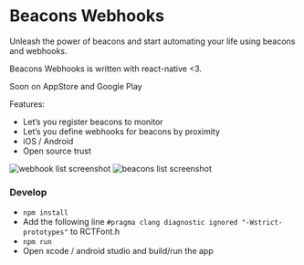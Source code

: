 # Beacons Webhooks

Unleash the power of beacons and start automating your life using
beacons and webhooks.

Beacons Webhooks is written with react-native <3.

Soon on AppStore and Google Play

Features:

* Let’s you register beacons to monitor
* Let’s you define webhooks for beacons by proximity
* iOS / Android
* Open source trust

![webhook list screenshot](src/docs/webhooks-list.png)
![beacons list screenshot](src/docs/beacons-list.jpeg)

### Develop

* `npm install`
* Add the following line `#pragma clang diagnostic ignored "-Wstrict-prototypes"` to RCTFont.h
* `npm run`
* Open xcode / android studio and build/run the app